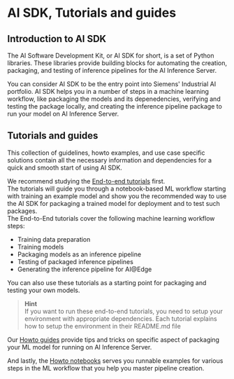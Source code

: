 # AI SDK, Tutorials and guides

## Introduction to AI SDK

The AI Software Development Kit, or AI SDK for short, is a set of Python libraries. These libraries provide building blocks for automating the creation, packaging, and testing of inference pipelines for the AI Inference Server.

You can consider AI SDK to be the entry point into Siemens' Industrial AI portfolio.
AI SDK helps you in a number of steps in a machine learning workflow, like packaging the models and its depenedencies, verifying and testing the package locally, and creating the inference pipeline package to run your model on AI Inference Server.

## Tutorials and guides

This collection of guidelines, howto examples, and use case specific solutions contain all the necessary information and dependencies for a quick and smooth start of using AI SDK.

We recommend studying the [End-to-end tutorials](./e2e-tutorials/README.md) first.\
The tutorials will guide you through a notebook-based ML workflow starting with training an example model and show you the recommended way to use the AI SDK for packaging a trained model for deployment and to test such packages.\
The End-to-End tutorials cover the following machine learning workflow steps:

- Training data preparation
- Training models
- Packaging models as an inference pipeline
- Testing of packaged inference pipelines
- Generating the inference pipeline for AI@Edge

You can also use these tutorials as a starting point for packaging and testing your own models.

> **Hint**\
> If you want to run these end-to-end tutorials, you need to setup your environment with appropriate dependencies. Each tutorial explains how to setup the environment in their README.md file

Our [Howto guides](./howto-guides/README.md) provide tips and tricks on specific aspect of packaging your ML model for running on AI Inference Server.

And lastly, the [Howto notebooks](./howto-notebooks/README.MD) serves you runnable examples for various steps in the ML workflow that you help you master pipeline creation.
